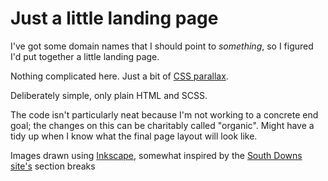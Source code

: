 # Just a little landing page
I've got some domain names that I should point to _something_, so I figured I'd put together a little landing page.

Nothing complicated here. Just a bit of [CSS parallax](https://keithclark.co.uk/articles/pure-css-parallax-websites/).

Deliberately simple, only plain HTML and SCSS.

The code isn't particularly neat because I'm not working to a concrete end goal; the changes on this can be charitably called "organic". Might have a tidy up when I know what the final page layout will look like.

Images drawn using [Inkscape](https://inkscape.org/), somewhat inspired by the [South Downs site's](https://www.southdowns.gov.uk/) section breaks